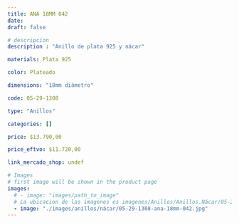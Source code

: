 ```yaml
---
title: ANA 18MM 042
date: 
draft: false

# descripcion
description : "Anillo de plata 925 y nácar"

materials: Plata 925

color: Plateado

dimensions: "18mm diámetro"

code: 05-29-1308

type: "Anillos"

categories: []

price: $13.790,00

price_eftvo: $11.720,00

link_mercado_shop: undef

# Images
# first image will be shown in the product page
images:
  # - image: "images/path_to_image"
  # La ubicacion de las imagenes es imagenes/Anillos/Anillos.Nácar/05-29-1308-ana-18mm-042
  - image: "./images/anillos/nácar/05-29-1308-ana-18mm-042.jpg"
---
```

